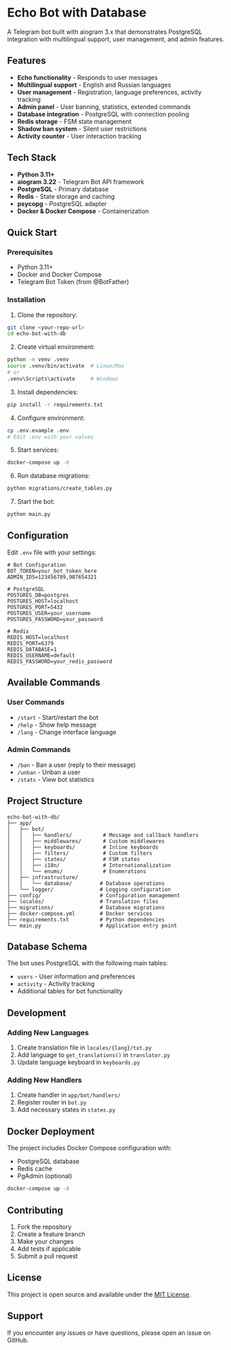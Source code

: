 # Echo Bot with Database

A Telegram bot built with aiogram 3.x that demonstrates PostgreSQL integration with multilingual support, user management, and admin features.

## Features

- **Echo functionality** - Responds to user messages
- **Multilingual support** - English and Russian languages
- **User management** - Registration, language preferences, activity tracking
- **Admin panel** - User banning, statistics, extended commands
- **Database integration** - PostgreSQL with connection pooling
- **Redis storage** - FSM state management
- **Shadow ban system** - Silent user restrictions
- **Activity counter** - User interaction tracking

## Tech Stack

- **Python 3.11+**
- **aiogram 3.22** - Telegram Bot API framework
- **PostgreSQL** - Primary database
- **Redis** - State storage and caching
- **psycopg** - PostgreSQL adapter
- **Docker & Docker Compose** - Containerization

## Quick Start

### Prerequisites

- Python 3.11+
- Docker and Docker Compose
- Telegram Bot Token (from @BotFather)

### Installation

1. Clone the repository:
```bash
git clone <your-repo-url>
cd echo-bot-with-db
```

2. Create virtual environment:
```bash
python -m venv .venv
source .venv/bin/activate  # Linux/Mac
# or
.venv\Scripts\activate     # Windows
```

3. Install dependencies:
```bash
pip install -r requirements.txt
```

4. Configure environment:
```bash
cp .env.example .env
# Edit .env with your values
```

5. Start services:
```bash
docker-compose up -d
```

6. Run database migrations:
```bash
python migrations/create_tables.py
```

7. Start the bot:
```bash
python main.py
```

## Configuration

Edit `.env` file with your settings:

```env
# Bot Configuration
BOT_TOKEN=your_bot_token_here
ADMIN_IDS=123456789,987654321

# PostgreSQL
POSTGRES_DB=postgres
POSTGRES_HOST=localhost
POSTGRES_PORT=5432
POSTGRES_USER=your_username
POSTGRES_PASSWORD=your_password

# Redis
REDIS_HOST=localhost
REDIS_PORT=6379
REDIS_DATABASE=1
REDIS_USERNAME=default
REDIS_PASSWORD=your_redis_password
```

## Available Commands

### User Commands
- `/start` - Start/restart the bot
- `/help` - Show help message
- `/lang` - Change interface language

### Admin Commands
- `/ban` - Ban a user (reply to their message)
- `/unban` - Unban a user
- `/stats` - View bot statistics

## Project Structure

```
echo-bot-with-db/
├── app/
│   ├── bot/
│   │   ├── handlers/          # Message and callback handlers
│   │   ├── middlewares/       # Custom middlewares
│   │   ├── keyboards/         # Inline keyboards
│   │   ├── filters/           # Custom filters
│   │   ├── states/            # FSM states
│   │   ├── i18n/              # Internationalization
│   │   └── enums/             # Enumerations
│   ├── infrastructure/
│   │   └── database/         # Database operations
│   └── logger/               # Logging configuration
├── config/                   # Configuration management
├── locales/                  # Translation files
├── migrations/               # Database migrations
├── docker-compose.yml        # Docker services
├── requirements.txt          # Python dependencies
└── main.py                   # Application entry point
```

## Database Schema

The bot uses PostgreSQL with the following main tables:
- `users` - User information and preferences
- `activity` - Activity tracking
- Additional tables for bot functionality

## Development

### Adding New Languages

1. Create translation file in `locales/{lang}/txt.py`
2. Add language to `get_translations()` in `translator.py`
3. Update language keyboard in `keyboards.py`

### Adding New Handlers

1. Create handler in `app/bot/handlers/`
2. Register router in `bot.py`
3. Add necessary states in `states.py`

## Docker Deployment

The project includes Docker Compose configuration with:
- PostgreSQL database
- Redis cache
- PgAdmin (optional)

```bash
docker-compose up -d
```

## Contributing

1. Fork the repository
2. Create a feature branch
3. Make your changes
4. Add tests if applicable
5. Submit a pull request

## License

This project is open source and available under the [MIT License](LICENSE).

## Support

If you encounter any issues or have questions, please open an issue on GitHub.
